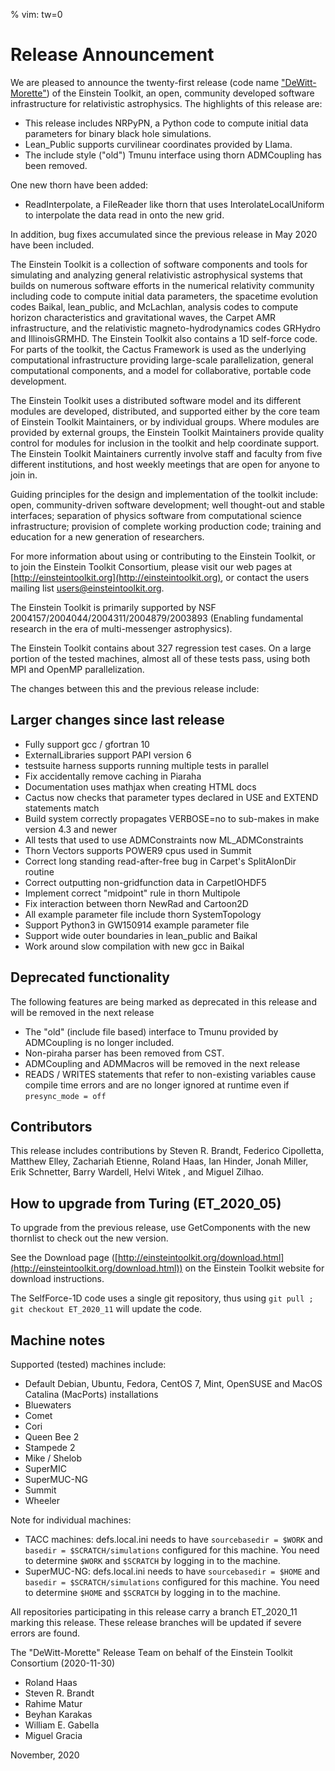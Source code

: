 % vim: tw=0
# Release Announcement

We are pleased to announce the twenty-first release (code name ["DeWitt-Morette"](https://en.wikipedia.org/wiki/C%C3%A9cile_DeWitt-Morette)) of the Einstein Toolkit, an open, community developed software infrastructure for relativistic astrophysics. The highlights of this release are:

* This release includes NRPyPN, a Python code to compute initial data parameters for binary black hole simulations.
* Lean_Public supports curvilinear coordinates provided by Llama.
* The include style ("old") Tmunu interface using thorn ADMCoupling has been removed.

One new thorn have been added:

 * ReadInterpolate, a FileReader like thorn that uses InterolateLocalUniform to interpolate the data read in onto the new grid.

In addition, bug fixes accumulated since the previous release in May 2020 have been included.

The Einstein Toolkit is a collection of software components and tools for simulating and analyzing general relativistic astrophysical systems that builds on numerous software efforts in the numerical relativity community including code to compute initial data parameters, the spacetime evolution codes Baikal, lean_public, and McLachlan, analysis codes to compute horizon characteristics and gravitational waves, the Carpet AMR infrastructure, and the relativistic magneto-hydrodynamics codes GRHydro and IllinoisGRMHD. The Einstein Toolkit also contains a 1D self-force code. For parts of the toolkit, the Cactus Framework is used as the underlying computational infrastructure providing large-scale parallelization, general computational components, and a model for collaborative, portable code development.

The Einstein Toolkit uses a distributed software model and its different modules are developed, distributed, and supported either by the core team of Einstein Toolkit Maintainers, or by individual groups. Where modules are provided by external groups, the Einstein Toolkit Maintainers provide quality control for modules for inclusion in the toolkit and help coordinate support. The Einstein Toolkit Maintainers currently involve staff and faculty from five different institutions, and host weekly meetings that are open for anyone to join in.

Guiding principles for the design and implementation of the toolkit include: open, community-driven software development; well thought-out and stable interfaces; separation of physics software from computational science infrastructure; provision of complete working production code; training and education for a new generation of researchers.

For more information about using or contributing to the Einstein Toolkit, or to join the Einstein Toolkit Consortium, please visit our web pages at [http://einsteintoolkit.org](http://einsteintoolkit.org), or contact the users mailing list [users@einsteintoolkit.org](mailto:users@einsteintoolkit.org).

The Einstein Toolkit is primarily supported by NSF 2004157/2004044/2004311/2004879/2003893 (Enabling fundamental research in the era of multi-messenger astrophysics).

The Einstein Toolkit contains about 327 regression test cases. On a large portion of the tested machines, almost all of these tests pass, using both MPI and OpenMP parallelization.

The changes between this and the previous release include:

## Larger changes since last release

* Fully support gcc / gfortran 10
* ExternalLibraries support PAPI version 6
* testsuite harness supports running multiple tests in parallel
* Fix accidentally remove caching in Piaraha
* Documentation uses mathjax when creating HTML docs
* Cactus now checks that parameter types declared in USE and EXTEND statements match
* Build system correctly propagates VERBOSE=no to sub-makes in make version 4.3 and newer
* All tests that used to use ADMConstraints now ML_ADMConstraints
* Thorn Vectors supports POWER9 cpus used in Summit
* Correct long standing read-after-free bug in Carpet's SplitAlonDir routine
* Correct outputting non-gridfunction data in CarpetIOHDF5
* Implement correct "midpoint" rule in thorn Multipole
* Fix interaction between thorn NewRad and Cartoon2D
* All example parameter file include thorn SystemTopology
* Support Python3 in GW150914 example parameter file
* Support wide outer boundaries in lean_public and Baikal
* Work around slow compilation with new gcc in Baikal

## Deprecated functionality

The following features are being marked as deprecated in this release and will be removed in the next release

* The "old" (include file based) interface to Tmunu provided by ADMCoupling is no longer included.
* Non-piraha parser has been removed from CST.
* ADMCoupling and ADMMacros will be removed in the next release
* READS / WRITES statements that refer to non-existing variables cause compile time errors and are no longer ignored at runtime even if `presync_mode = off`

## Contributors

This release includes contributions by Steven R. Brandt, Federico Cipolletta, Matthew Elley, Zachariah Etienne, Roland Haas, Ian Hinder, Jonah Miller, Erik Schnetter, Barry Wardell, Helvi Witek , and Miguel Zilhao.

## How to upgrade from Turing (ET_2020_05)

To upgrade from the previous release, use GetComponents with the new thornlist to check out the new version.

See the Download page ([http://einsteintoolkit.org/download.html](http://einsteintoolkit.org/download.html)) on the Einstein Toolkit website for download instructions.

The SelfForce-1D code uses a single git repository, thus using `git pull ; git checkout ET_2020_11` will update the code.

## Machine notes

Supported (tested) machines include:

* Default Debian, Ubuntu, Fedora, CentOS 7, Mint, OpenSUSE and MacOS Catalina (MacPorts) installations
* Bluewaters
* Comet
* Cori
* Queen Bee 2
* Stampede 2
* Mike / Shelob
* SuperMIC
* SuperMUC-NG
* Summit
* Wheeler

Note for individual machines:

* TACC machines: defs.local.ini needs to have `sourcebasedir = $WORK` and `basedir = $SCRATCH/simulations` configured for this machine. You need to determine `$WORK` and `$SCRATCH` by logging in to the machine.
* SuperMUC-NG: defs.local.ini needs to have `sourcebasedir = $HOME` and `basedir = $SCRATCH/simulations` configured for this machine. You need to determine `$HOME` and `$SCRATCH` by logging in to the machine.

All repositories participating in this release carry a branch ET_2020_11 marking this release. These release branches will be updated if severe errors are found.

The "DeWitt-Morette" Release Team on behalf of the Einstein Toolkit Consortium (2020-11-30)

* Roland Haas
* Steven R. Brandt
* Rahime Matur
* Beyhan Karakas
* William E. Gabella
* Miguel Gracia

November, 2020
